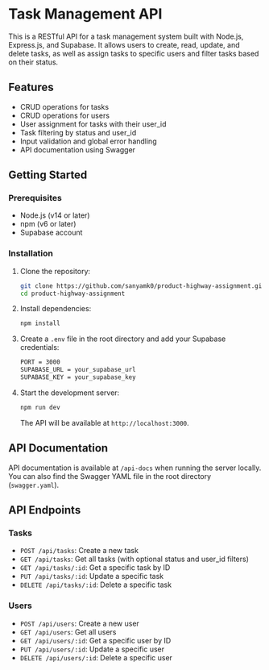 # Task Management API

This is a RESTful API for a task management system built with Node.js, Express.js, and Supabase. It allows users to create, read, update, and delete tasks, as well as assign tasks to specific users and filter tasks based on their status.

## Features

- CRUD operations for tasks
- CRUD operations for users
- User assignment for tasks with their user_id
- Task filtering by status and user_id
- Input validation and global error handling
- API documentation using Swagger

## Getting Started

### Prerequisites

- Node.js (v14 or later)
- npm (v6 or later)
- Supabase account

### Installation

1. Clone the repository:

   ```bash
   git clone https://github.com/sanyamk0/product-highway-assignment.git
   cd product-highway-assignment
   ```

2. Install dependencies:

   ```bash
   npm install
   ```

3. Create a `.env` file in the root directory and add your Supabase credentials:

   ```bash
   PORT = 3000
   SUPABASE_URL = your_supabase_url
   SUPABASE_KEY = your_supabase_key
   ```

4. Start the development server:
   ```bash
   npm run dev
   ```
   The API will be available at `http://localhost:3000`.

## API Documentation

API documentation is available at `/api-docs` when running the server locally. You can also find the Swagger YAML file in the root directory (`swagger.yaml`).

## API Endpoints

### Tasks

- `POST /api/tasks`: Create a new task
- `GET /api/tasks`: Get all tasks (with optional status and user_id filters)
- `GET /api/tasks/:id`: Get a specific task by ID
- `PUT /api/tasks/:id`: Update a specific task
- `DELETE /api/tasks/:id`: Delete a specific task

### Users

- `POST /api/users`: Create a new user
- `GET /api/users`: Get all users
- `GET /api/users/:id`: Get a specific user by ID
- `PUT /api/users/:id`: Update a specific user
- `DELETE /api/users/:id`: Delete a specific user
